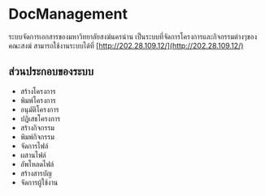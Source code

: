 DocManagement
============================
ระบบจัดการเอกสารของมหาวิทยาลัยสงฆ์นครน่าน เป็นระบบที่จัดการโครงการและกิจกรรมต่างๆของคณะสงฆ์ สามารถใช้งานระบบได้ที่ [http://202.28.109.12/](http://202.28.109.12/)

ส่วนประกอบของระบบ
-------------------
* สร้างโครงการ
* พิมพ์โครงการ
* อนุมัติโครงการ
* ปฏิเสธโครงการ
* สร้างกิจกรรม
* พิมพ์กิจกรรม
* จัดการไฟล์
* ผสานไฟล์
* อัพโหลดไฟล์
* สร้างสารบัญ
* จัดการผู้ใช้งาน
